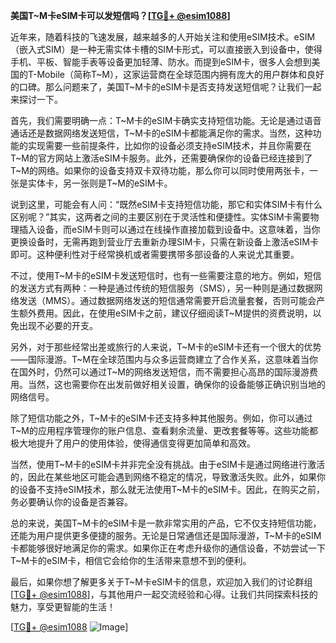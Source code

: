 **美国T~M卡eSIM卡可以发短信吗？[[TG💪+ @esim1088](https://t.me/s/esim1088)]**

近年来，随着科技的飞速发展，越来越多的人开始关注和使用eSIM技术。eSIM（嵌入式SIM）是一种无需实体卡槽的SIM卡形式，可以直接嵌入到设备中，使得手机、平板、智能手表等设备更加轻薄、防水。而提到eSIM卡，很多人会想到美国的T-Mobile（简称T~M），这家运营商在全球范围内拥有庞大的用户群体和良好的口碑。那么问题来了，美国T~M卡的eSIM卡是否支持发送短信呢？让我们一起来探讨一下。

首先，我们需要明确一点：T~M卡的eSIM卡确实支持短信功能。无论是通过语音通话还是数据网络发送短信，T~M卡的eSIM卡都能满足你的需求。当然，这种功能的实现需要一些前提条件，比如你的设备必须支持eSIM技术，并且你需要在T~M的官方网站上激活eSIM卡服务。此外，还需要确保你的设备已经连接到了T~M的网络。如果你的设备支持双卡双待功能，那么你可以同时使用两张卡，一张是实体卡，另一张则是T~M的eSIM卡。

说到这里，可能会有人问：“既然eSIM卡支持短信功能，那它和实体SIM卡有什么区别呢？”其实，这两者之间的主要区别在于灵活性和便捷性。实体SIM卡需要物理插入设备，而eSIM卡则可以通过在线操作直接加载到设备中。这意味着，当你更换设备时，无需再跑到营业厅去重新办理SIM卡，只需在新设备上激活eSIM卡即可。这种便利性对于经常换机或者需要携带多部设备的人来说尤其重要。

不过，使用T~M卡的eSIM卡发送短信时，也有一些需要注意的地方。例如，短信的发送方式有两种：一种是通过传统的短信服务（SMS），另一种则是通过数据网络发送（MMS）。通过数据网络发送的短信通常需要开启流量套餐，否则可能会产生额外费用。因此，在使用eSIM卡之前，建议仔细阅读T~M提供的资费说明，以免出现不必要的开支。

另外，对于那些经常出差或旅行的人来说，T~M卡的eSIM卡还有一个很大的优势——国际漫游。T~M在全球范围内与众多运营商建立了合作关系，这意味着当你在国外时，仍然可以通过T~M的网络发送短信，而不需要担心高昂的国际漫游费用。当然，这也需要你在出发前做好相关设置，确保你的设备能够正确识别当地的网络信号。

除了短信功能之外，T~M卡的eSIM卡还支持多种其他服务。例如，你可以通过T~M的应用程序管理你的账户信息、查看剩余流量、更改套餐等等。这些功能都极大地提升了用户的使用体验，使得通信变得更加简单和高效。

当然，使用T~M卡的eSIM卡并非完全没有挑战。由于eSIM卡是通过网络进行激活的，因此在某些地区可能会遇到网络不稳定的情况，导致激活失败。此外，如果你的设备不支持eSIM技术，那么就无法使用T~M卡的eSIM卡。因此，在购买之前，务必要确认你的设备是否兼容。

总的来说，美国T~M卡的eSIM卡是一款非常实用的产品，它不仅支持短信功能，还能为用户提供更多便捷的服务。无论是日常通信还是国际漫游，T~M卡的eSIM卡都能够很好地满足你的需求。如果你正在考虑升级你的通信设备，不妨尝试一下T~M卡的eSIM卡，相信它会给你的生活带来意想不到的便利。

最后，如果你想了解更多关于T~M卡eSIM卡的信息，欢迎加入我们的讨论群组[[TG💪+ @esim1088](https://t.me/s/esim1088)]，与其他用户一起交流经验和心得。让我们共同探索科技的魅力，享受更智能的生活！

[[TG💪+ @esim1088](https://t.me/s/esim1088) ![Image](https://i.postimg.cc/4NQfJmqS/Snipaste-2025-05-13-00-14-12.png)]